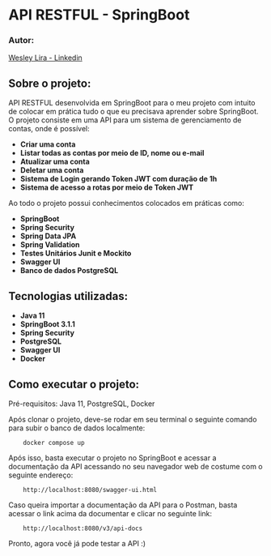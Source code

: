 # API RESTFUL - SpringBoot

### Autor:
[Wesley Lira - Linkedin](https://www.linkedin.com/in/wesley-lira-9204b8205/)

## Sobre o projeto:

API RESTFUL desenvolvida em SpringBoot para o meu projeto com intuito de colocar em
prática tudo o que eu precisava aprender sobre SpringBoot. O projeto consiste em uma
API para um sistema de gerenciamento de contas, onde é possível:

- **Criar uma conta**
- **Listar todas as contas por meio de ID, nome ou e-mail**
- **Atualizar uma conta**
- **Deletar uma conta**
- **Sistema de Login gerando Token JWT com duração de 1h**
- **Sistema de acesso a rotas por meio de Token JWT**

Ao todo o projeto possui conhecimentos colocados em práticas como:

- **SpringBoot**
- **Spring Security**
- **Spring Data JPA**
- **Spring Validation**
- **Testes Unitários Junit e Mockito**
- **Swagger UI**
- **Banco de dados PostgreSQL**

## Tecnologias utilizadas:

- **Java 11**
- **SpringBoot 3.1.1**
- **Spring Security**
- **PostgreSQL**
- **Swagger UI**
- **Docker**

## Como executar o projeto:

Pré-requisitos: Java 11, PostgreSQL, Docker

Após clonar o projeto, deve-se rodar em seu terminal o seguinte comando para subir
o banco de dados localmente:

```
    docker compose up
```

Após isso, basta executar o projeto no SpringBoot e acessar a documentação da API acessando
no seu navegador web de costume com o seguinte endereço:

```
    http://localhost:8080/swagger-ui.html
```

Caso queira importar a documentação da API para o Postman, basta acessar o link acima
da documentar e clicar no seguinte link:

```
    http://localhost:8080/v3/api-docs
```

Pronto, agora você já pode testar a API :)